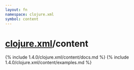 ```yaml
---
layout: fn
namespace: clojure.xml
symbol: content
---
```


# [clojure.xml](../)/content

{% include 1.4.0/clojure.xml/content/docs.md %}
{% include 1.4.0/clojure.xml/content/examples.md %}

